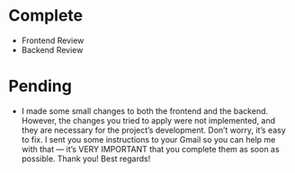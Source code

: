 # Complete
 - Frontend Review
 - Backend Review

# Pending
- I made some small changes to both the frontend and the backend. However, the changes you tried to apply were not implemented, and they are necessary for the project’s development. Don’t worry, it’s easy to fix. I sent you some instructions to your Gmail so you can help me with that — it’s VERY IMPORTANT that you complete them as soon as possible. Thank you! Best regards!
